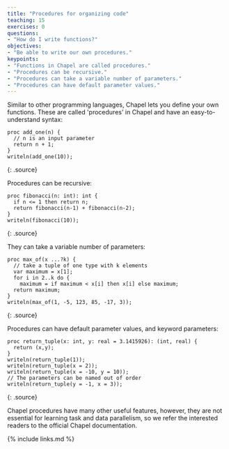 ```yaml
---
title: "Procedures for organizing code"
teaching: 15
exercises: 0
questions:
- "How do I write functions?"
objectives:
- "Be able to write our own procedures."
keypoints:
- "Functions in Chapel are called procedures."
- "Procedures can be recursive."
- "Procedures can take a variable number of parameters."
- "Procedures can have default parameter values."
---
```


Similar to other programming languages, Chapel lets you define your own
functions. These are called
'procedures' in Chapel and have an easy-to-understand syntax:

~~~
proc add_one(n) {
  // n is an input parameter
  return n + 1;
}
writeln(add_one(10));
~~~
{: .source}

Procedures can be recursive:

~~~
proc fibonacci(n: int): int {
  if n <= 1 then return n;
  return fibonacci(n-1) + fibonacci(n-2);
}
writeln(fibonacci(10));
~~~
{: .source}

They can take a variable number of parameters:

~~~
proc max_of(x ...?k) {
  // take a tuple of one type with k elements
  var maximum = x[1];
  for i in 2..k do {
    maximum = if maximum < x[i] then x[i] else maximum;
  return maximum;
}
writeln(max_of(1, -5, 123, 85, -17, 3));
~~~
{: .source}

Procedures can have default parameter values, and keyword parameters:

~~~
proc return_tuple(x: int, y: real = 3.1415926): (int, real) {
  return (x,y);
}
writeln(return_tuple(1));
writeln(return_tuple(x = 2));
writeln(return_tuple(x = -10, y = 10));
// The parameters can be named out of order
writeln(return_tuple(y = -1, x = 3));
~~~
{: .source}

Chapel procedures have many other useful features, however, they are not
essential for learning task and data parallelism, so we refer the
interested readers to the official Chapel documentation.

{% include links.md %}
